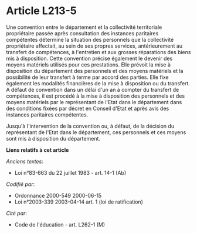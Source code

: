 # Article L213-5

Une convention entre le département et la collectivité territoriale propriétaire passée après consultation des instances
paritaires compétentes détermine la situation des personnels que la collectivité propriétaire affectait, au sein de ses
propres services, antérieurement au transfert de compétences, à l'entretien et aux grosses réparations des biens mis à
disposition. Cette convention précise également le devenir des moyens matériels utilisés pour ces prestations. Elle prévoit
la mise à disposition du département des personnels et des moyens matériels et la possibilité de leur transfert à terme par
accord des parties. Elle fixe également les modalités financières de la mise à disposition ou du transfert. A défaut de
convention dans un délai d'un an à compter du transfert de compétences, il est procédé à la mise à disposition des personnels
et des moyens matériels par le représentant de l'Etat dans le département dans des conditions fixées par décret en Conseil
d'Etat et après avis des instances paritaires compétentes.

Jusqu'à l'intervention de la convention ou, à défaut, de la décision du représentant de l'Etat dans le département, ces
personnels et ces moyens sont mis à disposition du département.

**Liens relatifs à cet article**

_Anciens textes_:

  - Loi n°83-663 du 22 juillet 1983 - art. 14-1 (Ab)

_Codifié par_:

  - Ordonnance 2000-549 2000-06-15
  - Loi n°2003-339 2003-04-14 art. 1 (loi de ratification)

_Cité par_:

  - Code de l'éducation - art. L262-1 (M)
